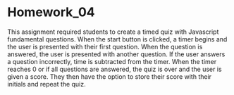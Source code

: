 # Homework_04
This assignment required students to create a timed quiz with Javascript fundamental questions. When the start button is clicked, a timer begins and the user is presented with their first question. When the question is answered, the user is presented with another question. If the user answers a question incorrectly, time is subtracted from the timer. When the timer reaches 0 or if all questions are answered, the quiz is over and the user is given a score. They then have the option to store their score with their initials and repeat the quiz.
